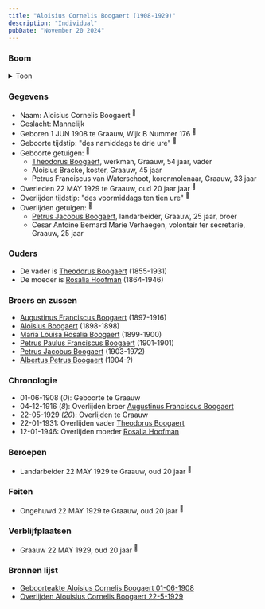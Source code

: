 ```yaml
---
title: "Aloisius Cornelis Boogaert (1908-1929)"
description: "Individual"
pubDate: "November 20 2024"
---
```


### Boom
<details><summary>Toon</summary>

![test](https://www.plantuml.com/plantuml/svg/ZP9FJm8n4CNl_HGJFNWoONTXmnA2W07_91fZzE29TBV3qj3ja4utX1Y-knKM9T4ejsRcpUklRpfaBvslAoDugUrAEbb1BejbwQYswfeCEV1EMWujj5uij48ej2iCxizOhVm6AgnoTBmliKU7v3Sh54UkXP7Cy2u0O4nEeNjPw69faRdVhwIsWm4aOYl41JpjhcAndpXxMI0fSZM7EIebEdy6ak6krOgwAS3v99bsfkFW_3xNQDGM-hrSvfjPJjuRx0qWwdOwS7NKvcLjp4nQDIiSCUSKA88kZk5-z0XHbaHmuwIiru6dWNWcbaPBk2MQLz8U25fnEn1CnvDaaln90FUlmRcRjW_E_z941vfs-eEctrkZKjgMdpfu6Bq5wopTGKq3L9h0kT7bmc_G65e7iAreuhgyR1IYeVykD9EXyAdD4d6uRMH8imxvNvEpQFGlYyWI-DhY2GlPfv6rkYUd4NQpUsOMPzzfY25Q5Vxk1m00)
</details>

### Gegevens
- Naam: Aloisius Cornelis Boogaert <sup><a href="../s00326/" style="text-decoration:none" title="Geboorteakte Aloisius Cornelis Boogaert 01-06-1908 ">:link:</a></sup>
- Geslacht: Mannelijk
- Geboren 1 JUN 1908 te Graauw, Wijk B Nummer 176 <sup><a href="../s00326/" style="text-decoration:none" title="Geboorteakte Aloisius Cornelis Boogaert 01-06-1908 ">:link:</a></sup>
- Geboorte tijdstip: "des namiddags te drie ure" <sup><a href="../s00326/" style="text-decoration:none" title="Geboorteakte Aloisius Cornelis Boogaert 01-06-1908 ">:link:</a></sup>
- Geboorte getuigen: <sup><a href="../s00326/" style="text-decoration:none" title="Geboorteakte Aloisius Cornelis Boogaert 01-06-1908 ">:link:</a></sup>
  - [Theodorus Boogaert](../i00186/), werkman, Graauw, 54 jaar, vader
  - Aloisius Bracke, koster, Graauw, 45 jaar
  - Petrus Franciscus van Waterschoot, korenmolenaar, Graauw, 33 jaar
- Overleden 22 MAY 1929 te Graauw, oud 20 jaar jaar <sup><a href="../s00329/" style="text-decoration:none" title="Overlijden Alouisius Cornelis Boogaert 22-5-1929 ">:link:</a></sup>
- Overlijden tijdstip: "des voormiddags ten tien ure" <sup><a href="../s00329/" style="text-decoration:none" title="Overlijden Alouisius Cornelis Boogaert 22-5-1929 ">:link:</a></sup>
- Overlijden getuigen: <sup><a href="../s00329/" style="text-decoration:none" title="Overlijden Alouisius Cornelis Boogaert 22-5-1929 ">:link:</a></sup>
  - [Petrus Jacobus Boogaert](../i00191/), landarbeider, Graauw, 25 jaar, broer
  - Cesar Antoine Bernard Marie Verhaegen, volontair ter secretarie, Graauw, 25 jaar

### Ouders
- De vader is [Theodorus Boogaert](../i00186/) (1855-1931)
- De moeder is [Rosalia Hoofman](../i00024/) (1864-1946)

### Broers en zussen
- [Augustinus Franciscus Boogaert](../i00187/) (1897-1916)
- [Aloisius Boogaert](../i00188/) (1898-1898)
- [Maria Louisa Rosalia Boogaert](../i00189/) (1899-1900)
- [Petrus Paulus Franciscus Boogaert](../i00190/) (1901-1901)
- [Petrus Jacobus Boogaert](../i00191/) (1903-1972)
- [Albertus Petrus Boogaert](../i00192/) (1904-?)

### Chronologie
- 01-06-1908 (<i>0</i>): Geboorte te Graauw
- 04-12-1916 (<i>8</i>): Overlijden broer [Augustinus Franciscus Boogaert](../i00187/)
- 22-05-1929 (<i>20</i>): Overlijden te Graauw
- 22-01-1931: Overlijden vader [Theodorus Boogaert](../i00186/)
- 12-01-1946: Overlijden moeder [Rosalia Hoofman](../i00024/)

### Beroepen
- Landarbeider 22 MAY 1929 te Graauw, oud 20 jaar <sup><a href="../s00329/" style="text-decoration:none" title="Overlijden Alouisius Cornelis Boogaert 22-5-1929 ">:link:</a></sup>

### Feiten
- Ongehuwd 22 MAY 1929 te Graauw, oud 20 jaar <sup><a href="../s00329/" style="text-decoration:none" title="Overlijden Alouisius Cornelis Boogaert 22-5-1929 ">:link:</a></sup>

### Verblijfplaatsen
- Graauw  22 MAY 1929, oud 20 jaar  <sup><a href="../s00329/" style="text-decoration:none" title="Overlijden Alouisius Cornelis Boogaert 22-5-1929 ">:link:</a></sup>

### Bronnen lijst
- [Geboorteakte Aloisius Cornelis Boogaert 01-06-1908 ](../s00326/)
- [Overlijden Alouisius Cornelis Boogaert 22-5-1929 ](../s00329/)